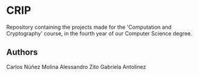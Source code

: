 # CRIP
Repository containing the projects made for the 'Computation and Cryptography' course, in the fourth year of our Computer Science degree.

## Authors
Carlos Núñez Molina
Alessandro Zito
Gabriela Antolinez
